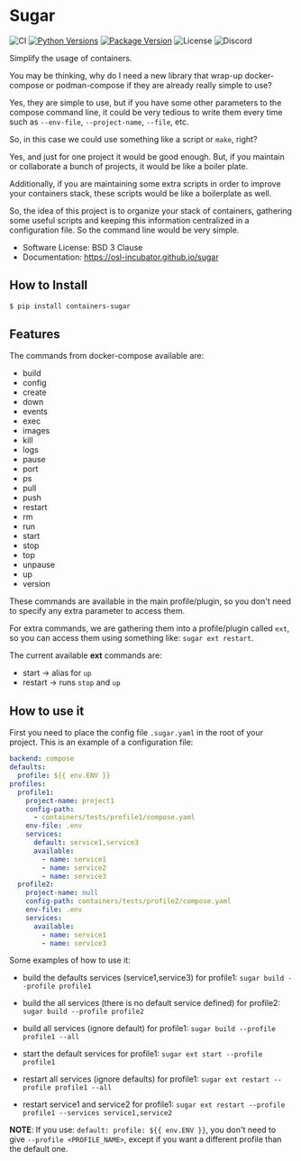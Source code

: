 # Sugar

![CI](https://img.shields.io/github/actions/workflow/status/osl-incubator/sugar/main.yaml?logo=github&label=CI)
[![Python Versions](https://img.shields.io/pypi/pyversions/containers-sugar)](https://pypi.org/project/containers-sugar/)
[![Package Version](https://img.shields.io/pypi/v/containers-sugar?color=blue)](https://pypi.org/project/containers-sugar/)
![License](https://img.shields.io/pypi/l/containers-sugar?color=blue)
![Discord](https://img.shields.io/discord/796786891798085652?logo=discord&color=blue)

Simplify the usage of containers.

You may be thinking, why do I need a new library that wrap-up docker-compose or
podman-compose if they are already really simple to use?

Yes, they are simple to use, but if you have some other parameters to the
compose command line, it could be very tedious to write them every time such as
`--env-file`, `--project-name`, `--file`, etc.

So, in this case we could use something like a script or `make`, right?

Yes, and just for one project it would be good enough. But, if you maintain or
collaborate a bunch of projects, it would be like a boiler plate.

Additionally, if you are maintaining some extra scripts in order to improve your
containers stack, these scripts would be like a boilerplate as well.

So, the idea of this project is to organize your stack of containers, gathering
some useful scripts and keeping this information centralized in a configuration
file. So the command line would be very simple.

- Software License: BSD 3 Clause
- Documentation: https://osl-incubator.github.io/sugar

## How to Install

```bash
$ pip install containers-sugar
```

## Features

The commands from docker-compose available are:

- build
- config
- create
- down
- events
- exec
- images
- kill
- logs
- pause
- port
- ps
- pull
- push
- restart
- rm
- run
- start
- stop
- top
- unpause
- up
- version

These commands are available in the main profile/plugin, so you don't need to
specify any extra parameter to access them.

For extra commands, we are gathering them into a profile/plugin called `ext`, so
you can access them using something like: `sugar ext restart`.

The current available **ext** commands are:

- start -> alias for `up`
- restart -> runs `stop` and `up`

## How to use it

First you need to place the config file `.sugar.yaml` in the root of your
project. This is an example of a configuration file:

```yaml
backend: compose
defaults:
  profile: ${{ env.ENV }}
profiles:
  profile1:
    project-name: project1
    config-path:
      - containers/tests/profile1/compose.yaml
    env-file: .env
    services:
      default: service1,service3
      available:
        - name: service1
        - name: service2
        - name: service3
  profile2:
    project-name: null
    config-path: containers/tests/profile2/compose.yaml
    env-file: .env
    services:
      available:
        - name: service1
        - name: service3
```

Some examples of how to use it:

- build the defaults services (service1,service3) for profile1:
  `sugar build --profile profile1`

- build the all services (there is no default service defined) for profile2:
  `sugar build --profile profile2`

- build all services (ignore default) for profile1:
  `sugar build --profile profile1 --all`

- start the default services for profile1: `sugar ext start --profile profile1`

- restart all services (ignore defaults) for profile1:
  `sugar ext restart --profile profile1 --all`

- restart service1 and service2 for profile1:
  `sugar ext restart --profile profile1 --services service1,service2`

**NOTE**: If you use: `default: profile: ${{ env.ENV }}`, you don't need to give
`--profile <PROFILE_NAME>`, except if you want a different profile than the
default one.
